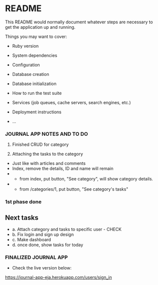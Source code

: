 # README

This README would normally document whatever steps are necessary to get the
application up and running.

Things you may want to cover:

* Ruby version

* System dependencies

* Configuration

* Database creation

* Database initialization

* How to run the test suite

* Services (job queues, cache servers, search engines, etc.)

* Deployment instructions

* ...

### JOURNAL APP NOTES AND TO DO 

1. Finished CRUD for category

3. Attaching the tasks to the category 
- Just like with articles and comments
- Index, remove the details, ID and name will remain
- - from index, put button, "See category", will show category details. 
- - from /categories/1, put button, "See category's tasks" 

### 1st phase done
## Next tasks 
- a. Attach category and tasks to specific user - CHECK
- b. Fix login and sign up design
- c. Make dashboard 
- d. once done, show tasks for today


### FINALIZED JOURNAL APP ###

- Check the live version below: 

https://journal-app-eja.herokuapp.com/users/sign_in

